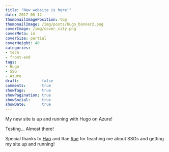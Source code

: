 ```yaml
---
title: "New website is here!"
date: 2017-05-12
thumbnailImagePosition: top
thumbnailImage: /img/posts/hugo_banner2.png
coverImage: /img/cover_city.png
coverMeta: in
coverSize: partial
coverHeight: 40
categories:
- tech
- front-end
tags:
- Hugo
- SSG
- Azure
draft:          false
comments:       true
showTags:       true
showPagination: true
showSocial:     true
showDate:       true
---
```


My new site is up and running with Hugo on Azure!
<!--more-->

Testing... Almost there!

Special thanks to [Hao](https://twitter.com) and Rae [Rae](https://twitter.com) for teaching me about SSGs and getting my site up and running!